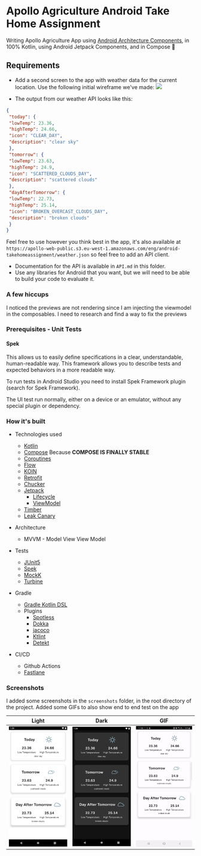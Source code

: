 Apollo Agriculture Android Take Home Assignment
==============

Writing Apollo Agriculture App using [Android Architecture Components](https://developer.android.com/topic/libraries/architecture/), in 100% Kotlin, using Android Jetpack Components, and in Compose :rocket:

Requirements
----
- Add a second screen to the app with weather data for the current location. Use the following initial wireframe we've made:
  ![](docs/prototype.png)
  
- The output from our weather API looks like this:
 ```json
{
  "today": {
  "lowTemp": 23.36,
  "highTemp": 24.66,
  "icon": "CLEAR_DAY",
  "description": "clear sky"
  },
  "tomorrow": {
  "lowTemp": 23.63,
  "highTemp": 24.9,
  "icon": "SCATTERED_CLOUDS_DAY",
  "description": "scattered clouds"
  },
  "dayAfterTomorrow": {
  "lowTemp": 22.73,
  "highTemp": 25.14,
  "icon": "BROKEN_OVERCAST_CLOUDS_DAY",
  "description": "broken clouds"
  }
}
 ```
Feel free to use however you think best in the app, it's also available at `https://apollo-web-public.s3.eu-west-1.amazonaws.com/eng/android-takehomeassignment/weather.json` so feel free to add an API client.
- Documentation for the API is available in `API.md` in this folder.
- Use any libraries for Android that you want, but we will need to be able to build your code to evaluate it.

### A few hiccups

I noticed the previews are not rendering since I am injecting the viewmodel in the composables. I need to research and find a way to fix the previews

### Prerequisites - Unit Tests

#### Spek

This allows us to easily define specifications in a clear, understandable, human-readable way. This framework allows you to describe tests and expected behaviors in a more readable way.

To run tests in Android Studio you need to install Spek Framework plugin (search for Spek Framework).

The UI test run normally, either on a device or an emulator, without any special plugin or dependency.


### How it's built

* Technologies used
    * [Kotlin](https://kotlinlang.org/)
    * [Compose](https://developer.android.com/jetpack/compose) Because **COMPOSE IS FINALLY STABLE**
    * [Coroutines](https://kotlinlang.org/docs/reference/coroutines-overview.html)
    * [Flow](https://kotlinlang.org/docs/reference/coroutines/flow.html)
    * [KOIN](https://insert-koin.io/)
    * [Retrofit](https://square.github.io/retrofit/)
    * [Chucker](https://github.com/ChuckerTeam/chucker)
    * [Jetpack](https://developer.android.com/jetpack)
        * [Lifecycle](https://developer.android.com/topic/libraries/architecture/lifecycle)
        * [ViewModel](https://developer.android.com/topic/libraries/architecture/viewmodel)
    * [Timber](https://github.com/JakeWharton/timber)
    * [Leak Canary](https://github.com/square/leakcanary)

* Architecture
    * MVVM - Model View View Model

* Tests
    * [JUnit5](https://junit.org/junit5/)
    * [Spek](https://www.spekframework.org/)
    * [MockK](https://github.com/mockk/mockk)
    * [Turbine](https://github.com/cashapp/turbine)

* Gradle
    * [Gradle Kotlin DSL](https://docs.gradle.org/current/userguide/kotlin_dsl.html)
    * Plugins
        * [Spotless](https://github.com/diffplug/spotless)
        * [Dokka](https://github.com/Kotlin/dokka)
        * [jacoco](https://github.com/jacoco/jacoco)
        * [Ktlint](https://github.com/JLLeitschuh/ktlint-gradle)
        * [Detekt](https://github.com/detekt/detekt)

* CI/CD
    * Github Actions
    * [Fastlane](https://fastlane.tools)


### Screenshots

I added some screenshots in the `screenshots` folder, in the root directory of the project. Added some GIFs to also show end to end test on the app

Light | Dark | GIF
--- | --- | ---
<img src="https://github.com/jumaallan/apollo-agriculture/blob/master/screenshots/weather_light.png" width="280"/> | <img src="https://github.com/jumaallan/apollo-agriculture/blob/master/screenshots/weather_dark.png" width="280"/> | <img src="https://github.com/jumaallan/apollo-agriculture/blob/master/screenshots/weather.gif" width="280"/>
